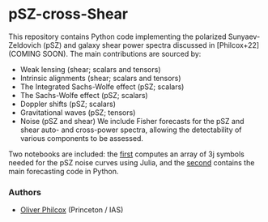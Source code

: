 # pSZ-cross-Shear
This repository contains Python code implementing the polarized Sunyaev-Zeldovich (pSZ) and galaxy shear power spectra discussed in [Philcox+22](COMING SOON). The main contributions are sourced by:
- Weak lensing (shear; scalars and tensors)
- Intrinsic alignments (shear; scalars and tensors)
- The Integrated Sachs-Wolfe effect (pSZ; scalars)
- The Sachs-Wolfe effect (pSZ; scalars)
- Doppler shifts (pSZ; scalars)
- Gravitational waves (pSZ; tensors)
- Noise (pSZ and shear)
We include Fisher forecasts for the pSZ and shear auto- and cross-power spectra, allowing the detectability of various components to be assessed.

Two notebooks are included: the [first](3j%20Manipulations.ipynb) computes an array of 3j symbols needed for the pSZ noise curves using Julia, and the [second](pSZ%20x%20Lensing.ipynb) contains the main forecasting code in Python.

### Authors
- [Oliver Philcox](mailto:ohep2@cantab.ac.uk) (Princeton / IAS)
